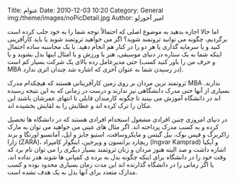 Title: عنوام
Date: 2010-12-03 10:20
Category: General
img:/theme/images/noPicDetail.jpg
Author: امیر آجورلو


اما حالا اجازه بدهید به موضوع اصلی که احتمالاً توجه شما را به خود جلب کرده است برگردیم، چگونه می توانید ثروتمند شوید؟ اگر می خواهید ثروتمند شوید یا باید کارآفرینی کنید و یا سرمایه گذاری یا هر دو را در کنار هم انجام دهید. با یک محاسبه ساده احتمال اینکه شما به یک ستاره در دنیای موسیقی، هنر یا ورزش و یا امثال اینها بدل بشوید و یا حتی مدیرعامل رده بالای یک شرکت بسیار کم است (و حرف من را باور کنید کسب MBA در رسیدن شما به عنوان آخری که اشاره شد چندان اثری ندارد).

ثروتمند ترین مردان بر روی زمین کارآفرینانی هستند که هیچکدام مدرک MBA‌ ندارند. بسیاری از آنها حتی مدرک دانشگاهی نیز ندارند و درست در زمانی که به این نتیجه رسیده اند در دانشگاه آموزش می بینند تا چگونه کارمندان قابلی تا انتهای عمرشان باشند این مکان را ترک کرده اند و عطایش را به لقایش بخشیده اند.

در دنیای امروزی چنین افرادی مشغول استخدام افرادی هستند که در دانشگاه ها تحصیل کرده و به کسب مدرک پرداخته اند. اگر مثال های عینی می خواهید می توان به مارک زاکربرگ و فیس بوک، بیل گیتس و مایکروسافت، استیو جابز و اپل، آمانسیو اورتگا و برند زارا (ZARA)، ریچارد برانسون و ویرجین، اینگوار کامپراد (Ingvar Kamprad) و آیکیا اشاره داشت و صد البته هنوز مردان و زنان ثروتمند بسیار دیگری را می توان نام برد که وقت خود را در دانشگاه برای اینکه چگونه بدل به برده ی کمپانی ها شوند هدر نداده اند، یا اگر زمانی را در دانشگاه گذارنده اند این مدت زمان بسیاری محدود بوده و کسب مدارک متعدد برای آنها بدل به یک هدف نشده است.
 